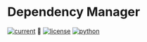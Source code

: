 # Dependency Manager
[![current](https://img.shields.io/badge/version-1.0.0--alpha-brightgreen.svg)](https://pypi.org/project/simplestRPC/) :green_heart:
[![license](https://img.shields.io/badge/license-zlib-brightgreen.svg)](https://www.zlib.net/zlib_license.html)
[![python](https://img.shields.io/badge/python-3.5+-brightgreen.svg)](https://python.org)
